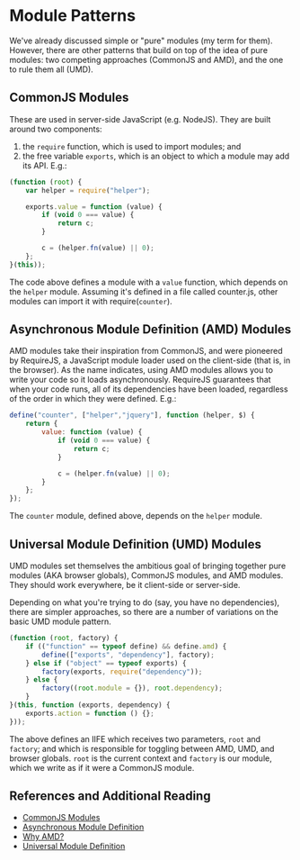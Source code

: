 # Module Patterns

We've already discussed simple or "pure" modules (my term for them).
However, there are other patterns that build on top of the idea of
pure modules: two competing approaches (CommonJS and AMD), and the
one to rule them all (UMD).

## CommonJS Modules

These are used in server-side JavaScript (e.g. NodeJS). They are built
around two components:

1. the `require` function, which is used to import modules; and
2. the free variable `exports`, which is an object to which a
   module may add its API. E.g.:

```javascript
(function (root) {
	var helper = require("helper");

	exports.value = function (value) {
		if (void 0 === value) {
			return c;
		}

		c = (helper.fn(value) || 0);
	};
}(this));
```

The code above defines a module with a `value` function, which depends
on the `helper` module. Assuming it's defined in a file called counter.js,
other modules can import it with require(`counter`).

## Asynchronous Module Definition (AMD) Modules

AMD modules take their inspiration from CommonJS, and were pioneered by
RequireJS, a JavaScript module loader used on the client-side (that is, in
the browser). As the name indicates, using AMD modules allows you to write
your code so it loads asynchronously. RequireJS guarantees that when your
code runs, all of its dependencies have been loaded, regardless of the
order in which they were defined. E.g.:

```javascript
define("counter", ["helper","jquery"], function (helper, $) {
	return {
		value: function (value) {
			if (void 0 === value) {
				return c;
			}

			c = (helper.fn(value) || 0);
		}
	};
});
```

The `counter` module, defined above, depends on the `helper` module.

## Universal Module Definition (UMD) Modules

UMD modules set themselves the ambitious goal of bringing together pure
modules (AKA browser globals), CommonJS modules, and AMD modules. They
should work everywhere, be it client-side or server-side.

Depending on what you're trying to do (say, you have no dependencies),
there are simpler approaches, so there are a number of variations on
the basic UMD module pattern.

```javascript
(function (root, factory) {
	if (("function" == typeof define) && define.amd) {
		define(["exports", "dependency"], factory);
	} else if ("object" == typeof exports) {
		factory(exports, require("dependency"));
	} else {
		factory((root.module = {}), root.dependency);
	}
}(this, function (exports, dependency) {
	exports.action = function () {};
}));
```

The above defines an IIFE which receives two parameters, `root` and
`factory`; and which is responsible for toggling between AMD, UMD,
and browser globals. `root` is the current context and `factory` is
our module, which we write as if it were a CommonJS module.

## References and Additional Reading

- [CommonJS Modules](http://goo.gl/85PyfY)
- [Asynchronous Module Definition](http://goo.gl/rDzj1r)
- [Why AMD?](http://goo.gl/eupnD)
- [Universal Module Definition](http://goo.gl/Kp1dy)